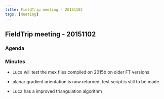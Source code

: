 ```yaml
---
title: FieldTrip meeting - 20151102
tags: [meeting]
---
```


## FieldTrip meeting - 20151102

### Agenda

### Minutes

*  Luca will test the mex files compiled on 2015b on older FT versions

*  planar gradient orientation is now returned, test script is still to be made

*  Luca has a improved triangulation algorithm 
